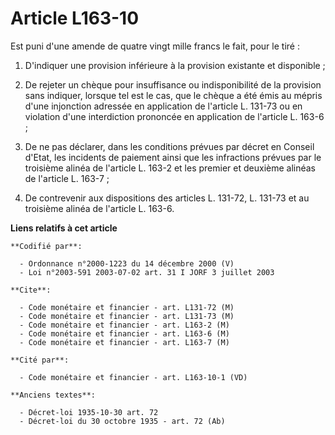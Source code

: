 # Article L163-10

Est puni d'une amende de quatre vingt mille francs le fait, pour le tiré :

1. D'indiquer une provision inférieure à la provision existante et disponible ;

2. De rejeter un chèque pour insuffisance ou indisponibilité de la provision sans indiquer, lorsque tel est le cas, que le
chèque a été émis au mépris d'une injonction adressée en application de l'article L. 131-73 ou en violation d'une
interdiction prononcée en application de l'article L. 163-6 ;

3. De ne pas déclarer, dans les conditions prévues par décret en Conseil d'Etat, les incidents de paiement ainsi que les
infractions prévues par le troisième alinéa de l'article L. 163-2 et les premier et deuxième alinéas de l'article L. 163-7 ;

4. De contrevenir aux dispositions des articles L. 131-72, L. 131-73 et au troisième alinéa de l'article L. 163-6.

**Liens relatifs à cet article**

	**Codifié par**:

	  - Ordonnance n°2000-1223 du 14 décembre 2000 (V)
	  - Loi n°2003-591 2003-07-02 art. 31 I JORF 3 juillet 2003

	**Cite**:

	  - Code monétaire et financier - art. L131-72 (M)
	  - Code monétaire et financier - art. L131-73 (M)
	  - Code monétaire et financier - art. L163-2 (M)
	  - Code monétaire et financier - art. L163-6 (M)
	  - Code monétaire et financier - art. L163-7 (M)

	**Cité par**:

	  - Code monétaire et financier - art. L163-10-1 (VD)

	**Anciens textes**:

	  - Décret-loi 1935-10-30 art. 72
	  - Décret-loi du 30 octobre 1935 - art. 72 (Ab)
